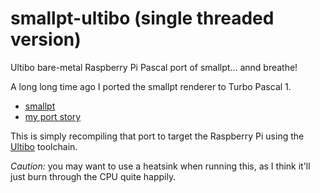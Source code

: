 # smallpt-ultibo (single threaded version)

Ultibo bare-metal Raspberry Pi Pascal port of smallpt... annd breathe!

A long long time ago I ported the smallpt renderer to Turbo Pascal 1.  
* [smallpt](http://www.kevinbeason.com/smallpt/)  
* [my port story](http://iwasdeportedandalligotwasthislousydomain.co.uk/static.php?page=smallpt_tp)

This is simply recompiling that port to target the Raspberry Pi using the [Ultibo](https://ultibo.org) toolchain.  

*Caution:* you may want to use a heatsink when running this, as I think it'll just burn through the CPU quite happily.
